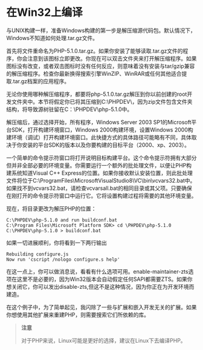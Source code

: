 # 在Win32上编译

与UNIX构建一样，准备Windows构建的第一步是解压缩源代码包。默认情况下，Windows不知道如何处理.tar.gz文件。

首先将文件重命名为PHP-5.1.0.tar.gz。如果你安装了能够读取.tar.gz文件的程序，你会注意到该图标立即更改。你现在可以双击文件夹来打开解压缩程序。如果图标没有改变，或者双击图标时没有任何反应，则意味着没有安装与tar/gzip兼容的解压缩程序。检查你最新换得搜索引擎WinZIP、WinRAR或任何其他适合提取.tar.gz档案的应用程序。

无论你使用哪种解压缩程序，都要将php-5.1.0.tar.gz解压到你以前创建的root开发文件夹中。本节将假定你已将其压缩到C:\PHPDEV\，因为zip文件包含文件夹结构，将导致源树驻留在C：\PHPDEV\php-5.1.0中。

解压缩后，通过选择开始，所有程序，Windows Server 2003 SP1的Microsoft平台SDK，打开构建环境窗口，Windows 2000构建环境，设置Windows 2000构建环境（调试）打开构建环境窗口。此快捷方式的具体路径可能略有不同，具体取决于你安装的平台SDK的版本以及你要构建的目标平台（2000、xp、2003）。

一个简单的命令提示符窗口将打开说明目标构建平台。这个命令提示符拥有大部分但并非全部必要的环境变量。你需要运行一个额外的批处理文件，以便让PHP构建系统知道Visual C++ Express的位置。如果你接收默认安装位置，则此批处理文件将位于C:\ProgramFiles\MicrosoftVisualStudio8\VC\bin\vcvars32.bat中。如果找不到vcvars32.bat，请检查vcvarsall.bat的相同目录或其父项。只要确保在刚打开的命令提示符窗口中运行它。它将设置构建过程将需要的其他环境变量。

现在，将目录更改为解压PHP的位置：

```shell
C:\PHPDEV\php-5.1.0 and run buildconf.bat
C:\Program Files\Microsoft Platform SDK> cd \PHPDEV\php-5.1.0
C:\PHPDEV\php-5.1.0 > buildconf.bat
```

如果一切进展顺利，你将看到一下两行输出

```shell
Rebuilding configure.js
Now run 'cscript /nologo configure.s help'
```

在这一点上，你可以做消息说，看看有什么选项可用。enable-maintainer-zts选项在这里不是必要的，因为Win32版本会自动假定任何SAPI都需要ZTS。如果你想关闭它，你可以发出disable-zts,但这不是这种情况，因为你正在为开发环境而建造。

在这个例子中，为了简单起见，我闪除了一些与扩展和嵌入开发无关的扩展。如果你想使用其他扩展来重建PHP，则需要搜索它们所依赖的库。

> **注意**
>
> 对于PHP来说，Linux可能是更好的选择，建议在Linux下去编译PHP。